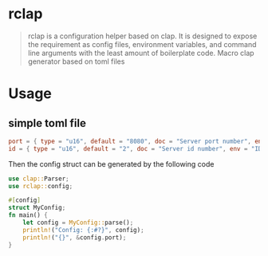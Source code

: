 # rclap

> rclap is a configuration helper based on clap. It is designed to expose the requirement as config files, environment variables, and command line arguments with the least amount of boilerplate code.
> Macro clap generator based on toml files

# Usage

## simple toml file

```toml
port = { type = "u16", default = "8080", doc = "Server port number", env = "PORT" }
id = { type = "u16", default = "2", doc = "Server id number", env = "ID", optional = true }

```

Then the config struct can be generated by the following code

```rust
use clap::Parser;
use rclap::config;

#[config]
struct MyConfig;
fn main() {
    let config = MyConfig::parse();
    println!("Config: {:#?}", config);
    println!("{}", &config.port);
}
```
